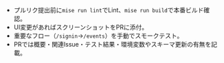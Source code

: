 - プルリク提出前に`mise run lint`でLint、`mise run build`で本番ビルド確認。
- UI変更があればスクリーンショットをPRに添付。
- 重要なフロー（`/signin`→`/events`）を手動でスモークテスト。
- PRでは概要・関連Issue・テスト結果・環境変数やスキーマ更新の有無を記載。